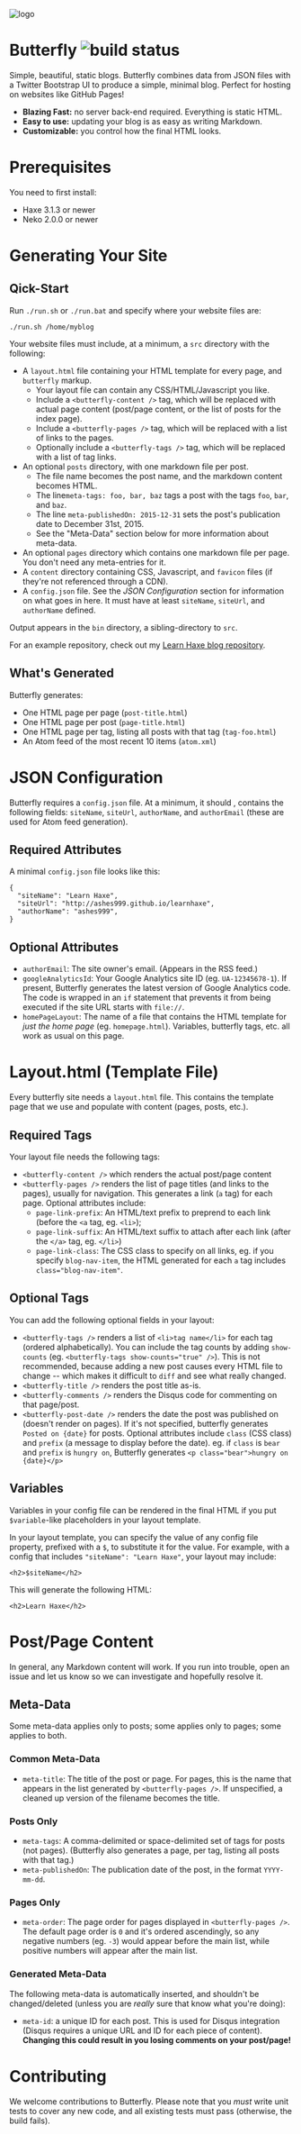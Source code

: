 ![logo](logo.png)
# Butterfly ![build status](https://travis-ci.org/ashes999/butterfly.svg?branch=master)

Simple, beautiful, static blogs. Butterfly combines data from JSON files with a Twitter Bootstrap UI to produce a simple, minimal blog. Perfect for hosting on websites like GitHub Pages!

- **Blazing Fast:** no server back-end required. Everything is static HTML.
- **Easy to use:** updating your blog is as easy as writing Markdown.
- **Customizable:** you control how the final HTML looks.


# Prerequisites

You need to first install:

- Haxe 3.1.3 or newer
- Neko 2.0.0 or newer


# Generating Your Site

## Qick-Start

Run `./run.sh` or `./run.bat` and specify where your website files are:

`./run.sh /home/myblog`

Your website files must include, at a minimum, a `src` directory with the following:

- A `layout.html` file containing your HTML template for every page, and `butterfly` markup.
  - Your layout file can contain any CSS/HTML/Javascript you like.
  - Include a `<butterfly-content />` tag, which will be replaced with actual page content (post/page content, or the list of posts for the index page).
  - Include a `<butterfly-pages />` tag, which will be replaced with a list of links to the pages.
  - Optionally include a `<butterfly-tags />` tag, which will be replaced with a list of tag links.
- An optional `posts` directory, with one markdown file per post.
  - The file name becomes the post name, and the markdown content becomes HTML.
  - The line`meta-tags: foo, bar, baz` tags a post with the tags `foo`, `bar`, and `baz`.
  - The line `meta-publishedOn: 2015-12-31` sets the post's publication date to December 31st, 2015.
  - See the "Meta-Data" section below for more information about meta-data.
- An optional `pages` directory which contains one markdown file per page. You don't need any meta-entries for it.
- A `content` directory containing CSS, Javascript, and `favicon` files (if they're not referenced through a CDN).
- A `config.json` file. See the *JSON Configuration* section for information on what goes in here. It must have at least `siteName`, `siteUrl`, and `authorName` defined.

Output appears in the `bin` directory, a sibling-directory to `src`.

For an example repository, check out my [Learn Haxe blog repository](https://github.com/ashes999/learnhaxe).

## What's Generated

Butterfly generates:

- One HTML page per page (`post-title.html`)
- One HTML page per post (`page-title.html`)
- One HTML page per tag, listing all posts with that tag (`tag-foo.html`)
- An Atom feed of the most recent 10 items (`atom.xml`)


# JSON Configuration

Butterfly requires a `config.json` file. At a minimum, it should , contains the following fields: `siteName`, `siteUrl`, `authorName`, and `authorEmail` (these are used for Atom feed generation).

## Required Attributes

A minimal `config.json` file looks like this:

```
{
  "siteName": "Learn Haxe",
  "siteUrl": "http://ashes999.github.io/learnhaxe",
  "authorName": "ashes999",
}
```

## Optional Attributes

- `authorEmail`: The site owner's email. (Appears in the RSS feed.)
- `googleAnalyticsId`: Your Google Analytics site ID (eg. `UA-12345678-1`). If present, Butterfly generates the latest version of Google Analytics code. The code is wrapped in an `if` statement that prevents it from being executed if the site URL starts with `file://`.
- `homePageLayout`: The name of a file that contains the HTML template for *just the home page* (eg. `homepage.html`). Variables, butterfly tags, etc. all work as usual on this page.


# Layout.html (Template File)

Every butterfly site needs a `layout.html` file. This contains the template page that we use and populate with content (pages, posts, etc.).

## Required Tags

Your layout file needs the following tags:

- `<butterfly-content />` which renders the actual post/page content
- `<butterfly-pages />` renders the list of page titles (and links to the pages), usually for navigation. This generates a link (`a` tag) for each page. Optional attributes include:
  - `page-link-prefix`: An HTML/text prefix to preprend to each link (before the `<a` tag, eg. `<li>`);
  - `page-link-suffix`: An HTML/text suffix to attach after each link (after the `</a>` tag, eg. `</li>`)
  - `page-link-class`: The CSS class to specify on all links, eg. if you specify `blog-nav-item`, the HTML generated for each `a` tag includes `class="blog-nav-item"`.

## Optional Tags

You can add the following optional fields in your layout:

- `<butterfly-tags />` renders a list of `<li>tag name</li>` for each tag (ordered alphabetically). You can include the tag counts by adding `show-counts` (eg. `<butterfly-tags show-counts="true" />`). This is not recommended, because adding a new post causes every HTML file to change -- which makes it difficult to `diff` and see what really changed.
- `<butterfly-title />` renders the post title as-is.
- `<butterfly-comments />` renders the Disqus code for commenting on that page/post.
- `<butterfly-post-date />` renders the date the post was published on (doesn't render on pages). If it's not specified, butterfly generates `Posted on {date}` for posts. Optional attributes include `class` (CSS class) and `prefix` (a message to display before the date). eg. if `class` is `bear` and `prefix` is `hungry on`, Butterfly generates `<p class="bear">hungry on {date}</p>`

## Variables

Variables in your config file can be rendered in the final HTML if you put `$variable`-like placeholders in your layout template.

In your layout template, you can specify the value of any config file property, prefixed with a `$`, to substitute it for the value.  For example, with a config that includes `"siteName": "Learn Haxe"`, your layout may include:

`<h2>$siteName</h2>`

This will generate the following HTML:

`<h2>Learn Haxe</h2>`


# Post/Page Content

In general, any Markdown content will work. If you run into trouble, open an issue and let us know so we can investigate and hopefully resolve it.

## Meta-Data

Some meta-data applies only to posts; some applies only to pages; some applies to both.

### Common Meta-Data

- `meta-title`: The title of the post or page. For pages, this is the name that appears in the list generated by `<butterfly-pages />`. If unspecified, a cleaned up version of the filename becomes the title.

### Posts Only

- `meta-tags`: A comma-delimited or space-delimited set of tags for posts (not pages). (Butterfly also generates a page, per tag, listing all posts with that tag.)
- `meta-publishedOn`: The publication date of the post, in the format `YYYY-mm-dd`.

### Pages Only

- `meta-order`: The page order for pages displayed in `<butterfly-pages />`. The default page order is `0` and it's ordered ascendingly, so any negative numbers (eg. `-3`) would appear before the main list, while positive numbers will appear after the main list.

### Generated Meta-Data

The following meta-data is automatically inserted, and shouldn't be changed/deleted (unless you are *really* sure that know what you're doing):

- `meta-id`: a unique ID for each post. This is used for Disqus integration (Disqus requires a unique URL and ID for each piece of content). **Changing this could result in you losing comments on your post/page!**

# Contributing

We welcome contributions to Butterfly. Please note that you *must* write unit tests to cover any new code, and all existing tests must pass (otherwise, the build fails).
